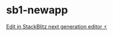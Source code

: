 # sb1-newapp

[Edit in StackBlitz next generation editor ⚡️](https://stackblitz.com/~/github.com/drmas001/sb1-newapp)